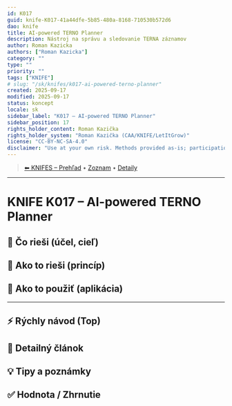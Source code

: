 ```yaml
---
id: K017
guid: knife-K017-41a44dfe-5b85-480a-8168-710530b572d6
dao: knife
title: AI-powered TERNO Planner
description: Nástroj na správu a sledovanie TERNA záznamov
author: Roman Kazicka
authors: ["Roman Kazicka"]
category: ""
type: ""
priority: ""
tags: ["KNIFE"]
# slug: "/sk/knifes/k017-ai-powered-terno-planner"
created: 2025-09-17
modified: 2025-09-17
status: koncept
locale: sk
sidebar_label: "K017 – AI-powered TERNO Planner"
sidebar_position: 17
rights_holder_content: Roman Kazička
rights_holder_system: "Roman Kazička (CAA/KNIFE/LetItGrow)"
license: "CC-BY-NC-SA-4.0"
disclaimer: "Use at your own risk. Methods provided as-is; participation is voluntary and context-aware."
---
```

<!-- body:start -->

<!-- nav:knifes -->
> [⬅ KNIFES – Prehľad](../overview.md) • [Zoznam](../KNIFE_Overview_List.md) • [Detaily](../KNIFE_Overview_Details.md)
---
# KNIFE K017 – AI-powered TERNO Planner

## 🎯 Čo rieši (účel, cieľ)

## 🧩 Ako to rieši (princíp)

## 🧪 Ako to použiť (aplikácia)

---

## ⚡ Rýchly návod (Top)

## 📜 Detailný článok

## 💡 Tipy a poznámky

## ✅ Hodnota / Zhrnutie
